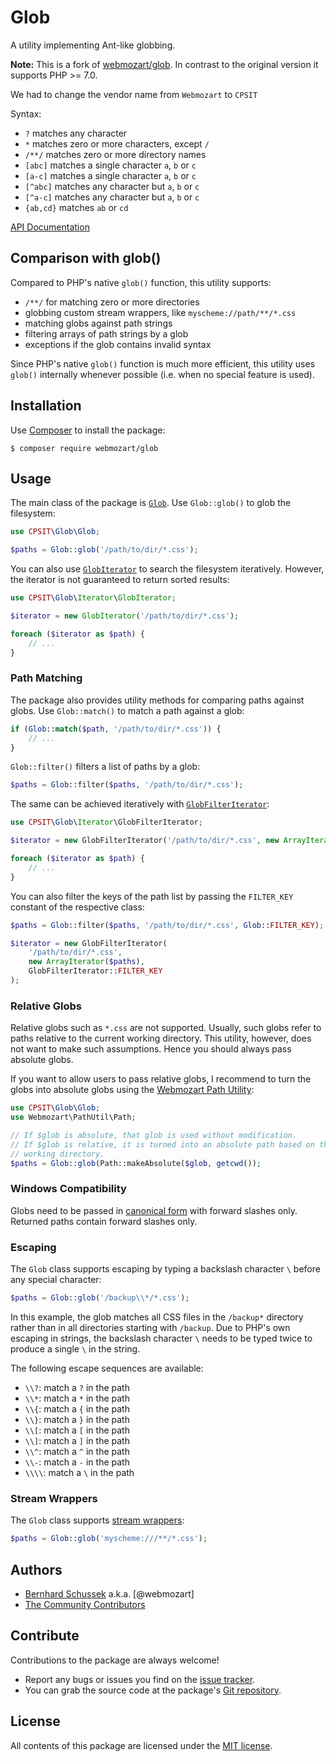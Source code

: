 Glob
====
A utility implementing Ant-like globbing. 

**Note:**
This is a fork of [webmozart/glob](https://github.com/webmozart/glob).
In contrast to the original version it supports PHP >= 7.0.

We had to change the vendor name from `Webmozart` to `CPSIT`

Syntax:

* `?` matches any character
* `*` matches zero or more characters, except `/`
* `/**/` matches zero or more directory names
* `[abc]` matches a single character `a`, `b` or `c`
* `[a-c]` matches a single character `a`, `b` or `c`
* `[^abc]` matches any character but `a`, `b` or `c`
* `[^a-c]` matches any character but `a`, `b` or `c`
* `{ab,cd}` matches `ab` or `cd`

[API Documentation]

Comparison with glob()
----------------------

Compared to PHP's native `glob()` function, this utility supports:

* `/**/` for matching zero or more directories
* globbing custom stream wrappers, like `myscheme://path/**/*.css`
* matching globs against path strings
* filtering arrays of path strings by a glob
* exceptions if the glob contains invalid syntax

Since PHP's native `glob()` function is much more efficient, this utility uses 
`glob()` internally whenever possible (i.e. when no special feature is used).

Installation
------------

Use [Composer] to install the package:

```
$ composer require webmozart/glob
```

Usage
-----

The main class of the package is [`Glob`]. Use `Glob::glob()` to glob the 
filesystem:

```php
use CPSIT\Glob\Glob;

$paths = Glob::glob('/path/to/dir/*.css'); 
```

You can also use [`GlobIterator`] to search the filesystem iteratively. However,
the iterator is not guaranteed to return sorted results:

```php
use CPSIT\Glob\Iterator\GlobIterator;

$iterator = new GlobIterator('/path/to/dir/*.css');

foreach ($iterator as $path) {
    // ...
}
```

### Path Matching

The package also provides utility methods for comparing paths against globs.
Use `Glob::match()` to match a path against a glob:

```php
if (Glob::match($path, '/path/to/dir/*.css')) {
    // ...
}
```

`Glob::filter()` filters a list of paths by a glob:

```php
$paths = Glob::filter($paths, '/path/to/dir/*.css');
```

The same can be achieved iteratively with [`GlobFilterIterator`]:

```php
use CPSIT\Glob\Iterator\GlobFilterIterator;

$iterator = new GlobFilterIterator('/path/to/dir/*.css', new ArrayIterator($paths));

foreach ($iterator as $path) {
    // ...
}
```

You can also filter the keys of the path list by passing the `FILTER_KEY`
constant of the respective class:


```php
$paths = Glob::filter($paths, '/path/to/dir/*.css', Glob::FILTER_KEY);

$iterator = new GlobFilterIterator(
    '/path/to/dir/*.css', 
    new ArrayIterator($paths),
    GlobFilterIterator::FILTER_KEY
);
```

### Relative Globs

Relative globs such as `*.css` are not supported. Usually, such globs refer to
paths relative to the current working directory. This utility, however, does not
want to make such assumptions. Hence you should always pass absolute globs.

If you want to allow users to pass relative globs, I recommend to turn the globs
into absolute globs using the [Webmozart Path Utility]:

```php
use CPSIT\Glob\Glob;
use Webmozart\PathUtil\Path;

// If $glob is absolute, that glob is used without modification.
// If $glob is relative, it is turned into an absolute path based on the current
// working directory.
$paths = Glob::glob(Path::makeAbsolute($glob, getcwd());
```

### Windows Compatibility

Globs need to be passed in [canonical form] with forward slashes only.
Returned paths contain forward slashes only.

### Escaping

The `Glob` class supports escaping by typing a backslash character `\` before
any special character:

```php
$paths = Glob::glob('/backup\\*/*.css');
```

In this example, the glob matches all CSS files in the `/backup*` directory 
rather than in all directories starting with `/backup`. Due to PHP's own 
escaping in strings, the backslash character `\` needs to be typed twice to 
produce a single `\` in the string.

The following escape sequences are available:

* `\\?`: match a `?` in the path
* `\\*`: match a `*` in the path
* `\\{`: match a `{` in the path
* `\\}`: match a `}` in the path
* `\\[`: match a `[` in the path
* `\\]`: match a `]` in the path
* `\\^`: match a `^` in the path
* `\\-`: match a `-` in the path
* `\\\\`: match a `\` in the path

### Stream Wrappers

The `Glob` class supports [stream wrappers]:

```php
$paths = Glob::glob('myscheme:///**/*.css');
```

Authors
-------

* [Bernhard Schussek] a.k.a. [@webmozart]
* [The Community Contributors]

Contribute
----------

Contributions to the package are always welcome!

* Report any bugs or issues you find on the [issue tracker].
* You can grab the source code at the package's [Git repository].

License
-------

All contents of this package are licensed under the [MIT license].

[API Documentation]: https://cps-it.github.io/glob/docs/
[Composer]: https://getcomposer.org
[Bernhard Schussek]: http://webmozarts.com
[The Community Contributors]: https://github.com/CPS-IT/glob/graphs/contributors
[issue tracker]: https://github.com/CPS-IT/glob/issues
[Git repository]: https://github.com/CPS-IT/glob
[MIT license]: LICENSE
[Webmozart Path Utility]: https://github.com/webmozart/path-util
[canonical form]: https://webmozart.github.io/path-util/api/latest/class-Webmozart.PathUtil.Path.html#_canonicalize
[stream wrappers]: http://php.net/manual/en/wrappers.php
[`Glob`]: https://cps-it.github.io/glob/docs/class-CPSIT.Glob.Glob.html
[`GlobIterator`]: https://cps-it.github.io/glob/docs/class-CPSIT.Glob.Iterator.GlobIterator.html
[`GlobFilterIterator`]: https://cps-it.github.io/glob/docs/class-CPSIT.Glob.Iterator.GlobFilterIterator.html
